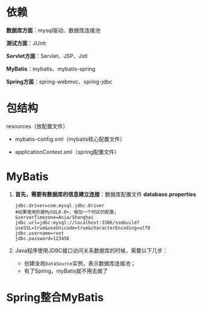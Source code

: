 # 依赖

**数据库方面**：mysql驱动、数据库连接池

**测试方面**：JUnit

**Servlet方面**：Servlet、JSP、Jstl

**MyBatis**：mybatis、mybatis-spring

**Spring方面**：spring-webmvc、spring-jdbc

# 包结构

resources（放配置文件）

- mybatis-config.xml（mybatis核心配置文件）

- applicationContext.xml（spring配置文件）

# MyBatis

1. **首先，需要有数据库的信息建立连接**：数据库配置文件 **database.properties**

   ```properties
   jdbc.driver=com.mysql.jdbc.Driver
   #如果使用的是MySQL8.0+，增加一个时区的配置; &serverTimezone=Asia/Shanghai
   jdbc.url=jdbc:mysql://localhost:3306/ssmbuild?useSSL=true&useUnicode=true&characterEncoding=utf8
   jdbc.username=root
   jdbc.password=123456
   ```

2. Java程序使用JDBC接口访问关系数据库的时候，需要以下几步：

   - 创建全局`DataSource`实例，表示数据库连接池；
   - 有了Spring，myBatis就不用去做了

# Spring整合MyBatis







